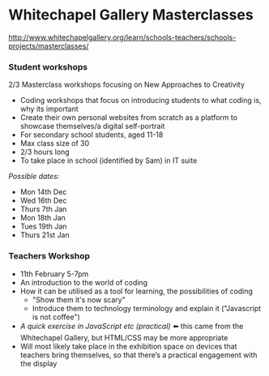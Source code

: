 # Whitechapel Gallery Masterclasses

http://www.whitechapelgallery.org/learn/schools-teachers/schools-projects/masterclasses/

### Student workshops

2/3 Masterclass workshops focusing on New Approaches to Creativity
 
- Coding workshops that focus on introducing students to what coding is, why its important
- Create their own personal websites from scratch as a platform to showcase themselves/a digital self-portrait
- For secondary school students, aged 11-18
- Max class size of 30
- 2/3 hours long
- To take place in school (identified by Sam) in IT suite

 
_Possible dates:_
+ Mon 14th Dec
+ Wed 16th Dec
+ Thurs 7th Jan
+ Mon 18th Jan
+ Tues 19th Jan
+ Thurs 21st Jan
 
 
### Teachers Workshop
+ 11th February 5-7pm
+ An introduction to the world of coding
+ How it can be utilised as a tool for learning, the possibilities of coding
  + "Show them it's now scary"
  + Introduce them to technology terminology and explain it ("Javascript is not coffee")
+ _A quick exercise in JavaScript etc (practical)_ :arrow_left: this came from the Whitechapel Gallery, but HTML/CSS may be more appropriate
+ Will most likely take place in the exhibition space on devices that teachers bring themselves, so that there’s a practical engagement with the display